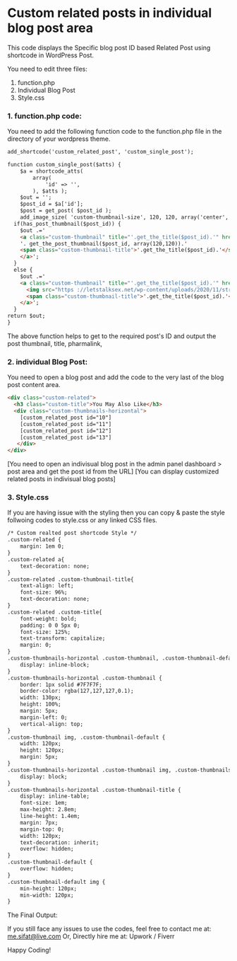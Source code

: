 # Custom related posts in individual blog post area

This code displays the Specific blog post ID based Related Post using shortcode in WordPress Post.

You need to edit three files:
1.	function.php
2.  Individual Blog Post 
2.	Style.css

<h3>1. function.php code:</h3>

You need to add the following function code to the function.php file in the directory of your wordpress theme.


```html
add_shortcode('custom_related_post', 'custom_single_post');

function custom_single_post($atts) {
	$a = shortcode_atts(
        array(
            'id' => '',
        ), $atts );
	$out = '';
	$post_id = $a['id'];
	$post = get_post( $post_id );
	add_image_size( 'custom-thumbnail-size', 120, 120, array('center', 'center') );
  if(has_post_thumbnail($post_id)) {
    $out .='
    <a class="custom-thumbnail" title="'.get_the_title($post_id).'" href="'.get_permalink($post_id).'">
    '. get_the_post_thumbnail($post_id, array(120,120)).' 
    <span class="custom-thumbnail-title">'.get_the_title($post_id).'</span>
    </a>';
  }
  else {
    $out .='
    <a class="custom-thumbnail" title="'.get_the_title($post_id).'" href="'.get_permalink($post_id).'">
      <img src="https ://letstalksex.net/wp-content/uploads/2020/11/strawberry-creamy-120x120.jpg" /> /* placeholder image*/
      <span class="custom-thumbnail-title">'.get_the_title($post_id).'</span>
    </a>';
  }
return $out;
}
```

The above function helps to get to the required post's ID and output the post thumbnail, title, pharmalink, 

<h3>2.  individual Blog Post: </h3>

You need to open a blog post and add the code to the very last of the blog post content area.

```html
<div class="custom-related">
  <h3 class="custom-title">You May Also Like</h3>
  <div class="custom-thumbnails-horizontal">
    [custom_related_post id="10"]
    [custom_related_post id="11"]
    [custom_related_post id="12"]
    [custom_related_post id="13"]
   </div>
</div>
```

[You need to open an indivisual blog post in the admin panel dashboard > post area and get the post id from the URL]
[You can display customized related posts in indivisual blog posts]


<h3>3.	Style.css</h3>

If you are having issue with the styling then you can copy & paste the style follwoing codes to style.css or any linked CSS files.

```html
/* Custom realted post shortcode Style */
.custom-related {
    margin: 1em 0;
}
.custom-related a{
    text-decoration: none;
}
.custom-related .custom-thumbnail-title{
    text-align: left;
    font-size: 96%;
    text-decoration: none;
}
.custom-related .custom-title{
    font-weight: bold;
    padding: 0 0 5px 0;
    font-size: 125%;
    text-transform: capitalize;
    margin: 0;
}
.custom-thumbnails-horizontal .custom-thumbnail, .custom-thumbnail-default, .custom-thumbnail-title {
	display: inline-block;
}
.custom-thumbnails-horizontal .custom-thumbnail {
	border: 1px solid #7F7F7F;
	border-color: rgba(127,127,127,0.1);
	width: 130px;
	height: 100%;
	margin: 5px;
	margin-left: 0;
	vertical-align: top;
}
.custom-thumbnail img, .custom-thumbnail-default {
	width: 120px;
	height: 120px;
	margin: 5px;
}
.custom-thumbnails-horizontal .custom-thumbnail img, .custom-thumbnails-horizontal .custom-thumbnail-default {
	display: block;
}
.custom-thumbnails-horizontal .custom-thumbnail-title {
	display: inline-table;
	font-size: 1em;
	max-height: 2.8em;
	line-height: 1.4em;
	margin: 7px;
	margin-top: 0;
	width: 120px;
	text-decoration: inherit;
	overflow: hidden;
}
.custom-thumbnail-default {
	overflow: hidden;
}
.custom-thumbnail-default img {
	min-height: 120px;
	min-width: 120px;
}
```

The Final Output:


If you still face any issues to use the codes, feel free to contact me at: me.sifat@live.com Or, Directly hire me at: Upwork / Fiverr

Happy Coding!
